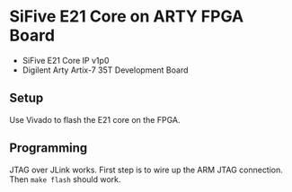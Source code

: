 SiFive E21 Core on ARTY FPGA Board
=================

- SiFive E21 Core IP v1p0
- Digilent Arty Artix-7 35T Development Board


Setup
-----

Use Vivado to flash the E21 core on the FPGA.



Programming
-----------

JTAG over JLink works. First step is to wire up the ARM JTAG connection.
Then `make flash` should work.



